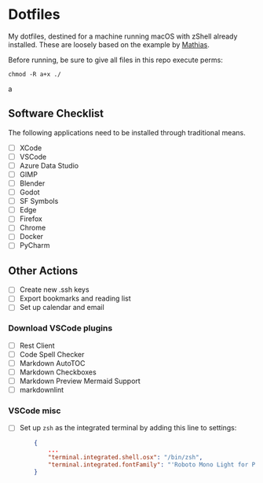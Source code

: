 # Dotfiles

My dotfiles, destined for a machine running macOS with zShell already installed. These are loosely based on the example by [Mathias](https://github.com/mathiasbynens/dotfiles).

Before running, be sure to give all files in this repo execute perms:

`chmod -R a+x ./`

a

## Software Checklist

The following applications need to be installed through traditional means.

- [ ] XCode
- [ ] VSCode
- [ ] Azure Data Studio
- [ ] GIMP
- [ ] Blender
- [ ] Godot
- [ ] SF Symbols
- [ ] Edge
- [ ] Firefox
- [ ] Chrome
- [ ] Docker
- [ ] PyCharm

## Other Actions

- [ ] Create new .ssh keys
- [ ] Export bookmarks and reading list
- [ ] Set up calendar and email

### Download VSCode plugins

- [ ] Rest Client
- [ ] Code Spell Checker
- [ ] Markdown AutoTOC
- [ ] Markdown Checkboxes
- [ ] Markdown Preview Mermaid Support
- [ ] markdownlint

### VSCode misc

- [ ] Set up `zsh` as the integrated terminal by adding this line to settings:

    ```json
        {
            ...
            "terminal.integrated.shell.osx": "/bin/zsh",
            "terminal.integrated.fontFamily": "'Roboto Mono Light for Powerline', 'PowerlineSymbols'"
        }
    ```
